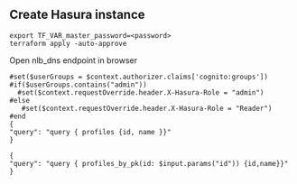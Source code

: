 ## Create Hasura instance 
```
export TF_VAR_master_password=<password>
terraform apply -auto-approve
```
Open nlb_dns endpoint in browser

```
#set($userGroups = $context.authorizer.claims['cognito:groups'])
#if($userGroups.contains("admin"))
  #set($context.requestOverride.header.X-Hasura-Role = "admin")
#else
   #set($context.requestOverride.header.X-Hasura-Role = "Reader")    
#end
{
"query": "query { profiles {id, name }}"
}
```

```
{
"query": "query { profiles_by_pk(id: $input.params("id")) {id,name}}"
}
```